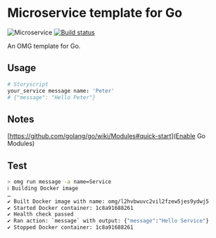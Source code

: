 # Microservice template for Go

![Microservice](https://img.shields.io/badge/microservice-ready-brightgreen.svg?style=for-the-badge)
[![Build status](https://img.shields.io/travis/com/microservices/go/master.svg?style=for-the-badge)](https://travis-ci.com/microservices/go)

An OMG template for Go.

Usage
-----

```coffee
# Storyscript
your_service message name: 'Peter'
# {"message": "Hello Peter"}
```

Notes
----
[https://github.com/golang/go/wiki/Modules#quick-start](Enable Go Modules)


Test
----

```sh
> omg run message -a name=Service
ℹ Building Docker image
…
✔ Built Docker image with name: omg/l2hvbwuvc2vil2fzew5jes9ydwj5
✔ Started Docker container: 1c8a91688261
✔ Health check passed
✔ Ran action: `message` with output: {"message":"Hello Service"}
✔ Stopped Docker container: 1c8a91688261
```
